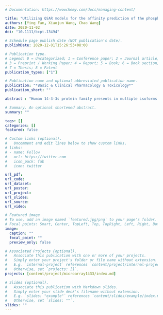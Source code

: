 ```yaml
---
# Documentation: https://wowchemy.com/docs/managing-content/

title: "Utilizing QSAR models for the affinity prediction of the phosphopeptide sequence against 14-3-3s"
authors: [Ying Fan, Xiaojun Wang, Chao Wang]
date: 2020-11-02
doi: "10.1111/bcpt.13494"

# Schedule page publish date (NOT publication's date).
publishDate: 2020-12-01T15:26:53+08:00

# Publication type.
# Legend: 0 = Uncategorized; 1 = Conference paper; 2 = Journal article;
# 3 = Preprint / Working Paper; 4 = Report; 5 = Book; 6 = Book section;
# 7 = Thesis; 8 = Patent
publication_types: ["1"]

# Publication name and optional abbreviated publication name.
publication: "*Basic & Clinical Pharmacology & Toxicology*"
publication_short: ""

abstract : "Human 14-3-3s protein family presents in multiple isoforms in living cells and mediate signal transduction by binding to the ligands with phosphorylated residues. Despite different isoforms in the 14-3-3s family present high structural similarities, the variances exist in the preference of the dimerization and ligand binding specificity for each isoform. These interactions are critical for the activation of signal transduction processes and the details are not fully understood still. The purpose of this study is to develop the predictive QSAR models that can determine the binding affinity of phosphopeptide fragments against 14-3-3s."

# Summary. An optional shortened abstract.
summary: ""

tags: []
categories: []
featured: false

# Custom links (optional).
#   Uncomment and edit lines below to show custom links.
# links:
# - name: Follow
#   url: https://twitter.com
#   icon_pack: fab
#   icon: twitter

url_pdf:
url_code:
url_dataset:
url_poster:
url_project:
url_slides:
url_source:
url_video:

# Featured image
# To use, add an image named `featured.jpg/png` to your page's folder. 
# Focal points: Smart, Center, TopLeft, Top, TopRight, Left, Right, BottomLeft, Bottom, BottomRight.
image:
  caption: ""
  focal_point: ""
  preview_only: false

# Associated Projects (optional).
#   Associate this publication with one or more of your projects.
#   Simply enter your project's folder or file name without extension.
#   E.g. `internal-project` references `content/project/internal-project/index.md`.
#   Otherwise, set `projects: []`.
projects: [content/project/microarray1433/index.md]

# Slides (optional).
#   Associate this publication with Markdown slides.
#   Simply enter your slide deck's filename without extension.
#   E.g. `slides: "example"` references `content/slides/example/index.md`.
#   Otherwise, set `slides: ""`.
slides: ""
---
```

